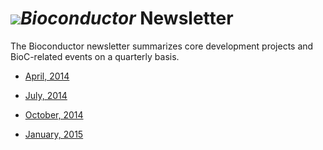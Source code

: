 # ![](/images/icons/help.gif)*Bioconductor* Newsletter

The Bioconductor newsletter summarizes core development projects 
and BioC-related events on a quarterly basis.

* [April, 2014](2014_April/)

* [July, 2014](2014_July/)

* [October, 2014](2014_October/)

* [January, 2015](2015_January/)
